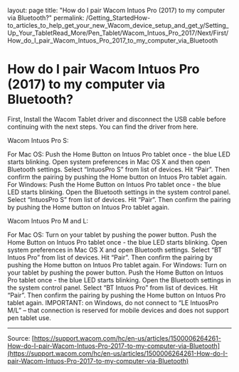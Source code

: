 layout: page
title: "How do I pair Wacom Intuos Pro (2017) to my computer via Bluetooth?"
permalink: /Getting_StartedHow-to_articles_to_help_get_your_new_Wacom_device_setup_and_get_y/Setting_Up_Your_TabletRead_More/Pen_Tablet/Wacom_Intuos_Pro_2017/Next/First/How_do_I_pair_Wacom_Intuos_Pro_2017_to_my_computer_via_Bluetooth

# How do I pair Wacom Intuos Pro (2017) to my computer via Bluetooth?

First, Install the Wacom Tablet driver and disconnect the USB cable before continuing with the next steps. You can find the driver from here.


Wacom Intuos Pro S: 

For Mac OS: Push the Home Button on Intuos Pro tablet once - the blue LED starts blinking. Open system preferences in Mac OS X and then open Bluetooth settings. Select “IntuosPro S” from list of devices. Hit “Pair”. Then confirm the pairing by pushing the Home button on Intuos Pro tablet again.
For Windows: Push the Home Button on Intuos Pro tablet once - the blue LED starts blinking. Open the Bluetooth settings in the system control panel. Select “IntuosPro S” from list of devices. Hit “Pair”. Then confirm the pairing by pushing the Home button on Intuos Pro tablet again.



Wacom Intuos Pro M and L:

For Mac OS: Turn on your tablet by pushing the power button. Push the Home Button on Intuos Pro tablet once - the blue LED starts blinking. Open system preferences in Mac OS X and open Bluetooth settings. Select “BT Intuos Pro” from list of devices. Hit “Pair”. Then confirm the pairing by pushing the Home button on Intuos Pro tablet again.
For Windows: Turn on your tablet by pushing the power button. Push the Home Button on Intuos Pro tablet once - the blue LED starts blinking. Open the Bluetooth settings in the system control panel. Select “BT Intuos Pro” from list of devices. Hit “Pair”. Then confirm the pairing by pushing the Home button on Intuos Pro tablet again.
 IMPORTANT: on Windows, do not connect to “LE IntuosPro M/L” – that connection is reserved for mobile devices and does not support pen tablet use.

---
Source: [https://support.wacom.com/hc/en-us/articles/1500006264261-How-do-I-pair-Wacom-Intuos-Pro-2017-to-my-computer-via-Bluetooth](https://support.wacom.com/hc/en-us/articles/1500006264261-How-do-I-pair-Wacom-Intuos-Pro-2017-to-my-computer-via-Bluetooth)
